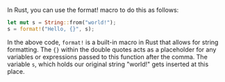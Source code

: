  In Rust, you can use the format! macro to do this as follows:

```rust
let mut s = String::from("world!");
s = format!("Hello, {}", s);
```

In the above code, `format!` is a built-in macro in Rust that allows for string formatting. The `{}` within the double quotes acts as a placeholder for any variables or expressions passed to this function after the comma. The variable `s`, which holds our original string "world!" gets inserted at this place.
